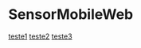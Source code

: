 # SensorMobileWeb


<a href="./teste1/index.html">teste1</a>
    <a href="./teste2/teste.html">teste2</a>
    <a href="./teste3/index2.html">teste3</a>
